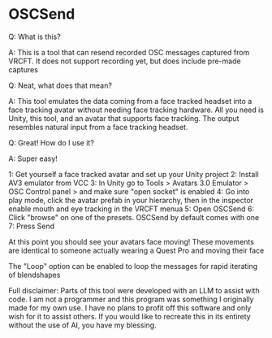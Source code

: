 # OSCSend


Q: What is this?

A: This is a tool that can resend recorded OSC messages captured from VRCFT. It does not support recording yet, but does include pre-made captures

Q: Neat, what does that mean?

A: This tool emulates the data coming from a face tracked headset into a face tracking avatar without needing face tracking hardware. All you need is Unity, this tool, and an avatar that supports face tracking. The output resembles natural input from a face tracking headset.

Q: Great! How do I use it?

A: Super easy!

1: Get yourself a face tracked avatar and set up your Unity project
2: Install AV3 emulator from VCC
3: In Unity go to Tools > Avatars 3.0 Emulator > OSC Control panel > and make sure "open socket" is enabled
4: Go into play mode, click the avatar prefab in your hierarchy, then in the inspector enable mouth and eye tracking in the VRCFT menua
5: Open OSCSend
6: Click "browse" on one of the presets. OSCSend by default comes with one
7: Press Send

At this point you should see your avatars face moving! These movements are identical to someone actually wearing a Quest Pro and moving their face

The "Loop" option can be enabled to loop the messages for rapid iterating of blendshapes



Full disclaimer: Parts of this tool were developed with an LLM to assist with code. I am not a programmer and this program was something I originally made for my own use. I have no plans to profit off this software and only wish for it to assist others. If you would like to recreate this in its entirety without the use of AI, you have my blessing. 
